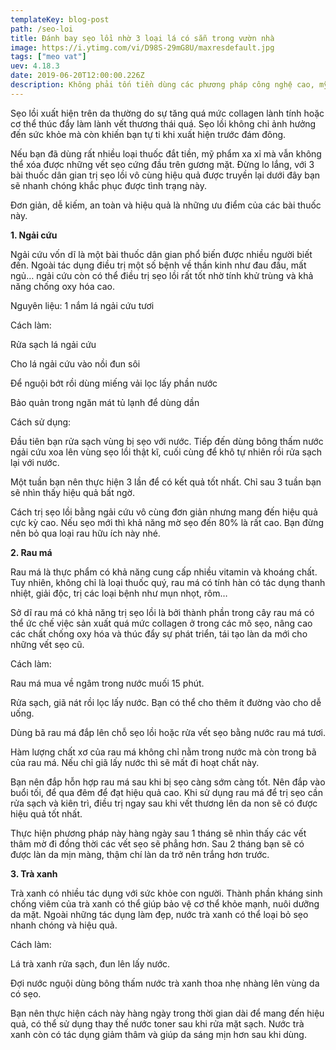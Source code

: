 ```yaml
---
templateKey: blog-post
path: /seo-loi
title: Đánh bay sẹo lồi nhờ 3 loại lá có sẵn trong vườn nhà
image: https://i.ytimg.com/vi/D98S-29mG8U/maxresdefault.jpg
tags: ["meo vat"]
uev: 4.18.3
date: 2019-06-20T12:00:00.226Z
description: Không phải tốn tiền dùng các phương pháp công nghệ cao, mỹ phẩm đắt tiền, 3 bài thuốc dân gian dưới đây sẽ giúp bạn trị sẹo lồi vô cùng hiệu quả.
---
```


Sẹo lồi xuất hiện trên da thường do sự tăng quá mức collagen lành tính hoặc cơ thể thúc đẩy làm lành vết thương thái quá. Sẹo lồi không chỉ ảnh hưởng đến sức khỏe mà còn khiến bạn tự ti khi xuất hiện trước đám đông.

Nếu bạn đã dùng rất nhiều loại thuốc đắt tiền, mỹ phẩm xa xỉ mà vẫn không thể xóa được những vết sẹo cứng đầu trên gương mặt. Đừng lo lắng, với 3 bài thuốc dân gian trị sẹo lồi vô cùng hiệu quả được  truyền lại dưới đây bạn sẽ nhanh chóng khắc phục được tình trạng này.

Đơn giản, dễ kiếm, an toàn và hiệu quả là những ưu điểm của các bài thuốc này.

**1. Ngải cứu**

Ngải cứu vốn dĩ là một bài thuốc dân gian phổ biến được nhiều người biết đến. Ngoài tác dụng điều trị một số bệnh về thần kinh như đau đầu, mất ngủ… ngải cứu còn có thể điều trị sẹo lồi rất tốt nhờ tính khử trùng và khả năng chống oxy hóa cao.

Nguyên liệu: 1 nắm lá ngải cứu tươi

Cách làm:

Rửa sạch lá ngải cứu

Cho lá ngải cứu vào nồi đun sôi

Để nguội bớt rồi dùng miếng vải lọc lấy phần nước

Bảo quản trong ngăn mát tủ lạnh để dùng dần

Cách sử dụng:

Đầu tiên bạn rửa sạch vùng bị sẹo với nước. Tiếp đến dùng bông thấm nước ngải cứu xoa lên vùng sẹo lồi thật kĩ, cuối cùng để khô tự nhiên rồi rửa sạch lại với nước.

Một tuần bạn nên thực hiện 3 lần để có kết quả tốt nhất. Chỉ sau 3 tuần bạn sẽ nhìn thấy hiệu quả bất ngờ.

Cách trị sẹo lồi bằng ngải cứu vô cùng đơn giản nhưng mang đến hiệu quả cực kỳ cao. Nếu sẹo mới thì khả năng mờ sẹo đến 80% là rất cao. Bạn đừng nên bỏ qua loại rau hữu ích này nhé.

**2. Rau má**

Rau má là thực phẩm có khả năng cung cấp nhiều vitamin và khoáng chất. Tuy nhiên, không chỉ là loại thuốc quý, rau má có tính hàn có tác dụng thanh nhiệt, giải độc, trị các loại bệnh như mụn nhọt, rôm…

Sở dĩ rau má có khả năng trị sẹo lồi là bởi thành phần trong cây rau má có thể ức chế việc sản xuất quá mức collagen ở trong các mô sẹo, nâng cao các chất chống oxy hóa và thúc đẩy sự phát triển, tái tạo làn da mới cho những vết sẹo cũ.

Cách làm:

Rau má mua về ngâm trong nước muối 15 phút.

Rửa sạch, giã nát rồi lọc lấy nước. Bạn có thể cho thêm ít đường vào cho dễ uống.

Dùng bã rau má đắp lên chỗ sẹo lồi hoặc rửa vết sẹo bằng nước rau má tươi.

Hàm lượng chất xơ của rau má không chỉ nằm trong nước mà còn trong bã của rau má. Nếu chỉ giã lấy nước thì sẽ mất đi hoạt chất này.

Bạn nên đắp hỗn hợp rau má sau khi bị sẹo càng sớm càng tốt. Nên đắp vào buổi tối, để qua đêm để đạt hiệu quả cao. Khi sử dụng rau má để trị sẹo cần rửa sạch và kiên trì, điều trị ngay sau khi vết thương lên da non sẽ có được hiệu quả tốt nhất.

Thực hiện phương pháp này hàng ngày sau 1 tháng sẽ nhìn thấy các vết thâm mờ đi đồng thời các vết sẹo sẽ phẳng hơn. Sau 2 tháng bạn sẽ có được làn da mịn màng, thậm chí làn da trở nên trắng hơn trước.

**3. Trà xanh**

Trà xanh có nhiều tác dụng với sức khỏe con người. Thành phần kháng sinh chống viêm của trà xanh có thể giúp bảo vệ cơ thể khỏe mạnh, nuôi dưỡng da mặt. Ngoài những tác dụng làm đẹp, nước trà xanh có thể loại bỏ sẹo nhanh chóng và hiệu quả.

Cách làm:

Lá trà xanh rửa sạch, đun lên lấy nước.

Đợi nước nguội dùng bông thấm nước trà xanh thoa nhẹ nhàng lên vùng da có sẹo.

Bạn nên thực hiện cách này hàng ngày trong thời gian dài để mang đến hiệu quả, có thể sử dụng thay thế nước toner sau khi rửa mặt sạch. Nước trà xanh còn có tác dụng giảm thâm và giúp da sáng mịn hơn sau khi dùng.